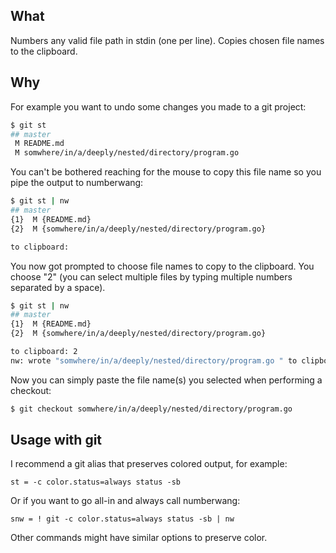 ## What
Numbers any valid file path in stdin (one per line). Copies chosen file names to the clipboard.

## Why
For example you want to undo some changes you made to a git project:
```sh
$ git st
## master
 M README.md
 M somwhere/in/a/deeply/nested/directory/program.go
```

You can't be bothered reaching for the mouse to copy this file name so you pipe the output to numberwang:

```sh
$ git st | nw
## master
{1}  M {README.md}
{2}  M {somwhere/in/a/deeply/nested/directory/program.go}

to clipboard: 
```
You now got prompted to choose file names to copy to the clipboard. You choose "2" (you can select multiple files by typing multiple numbers separated by a space).

```sh
$ git st | nw
## master
{1}  M {README.md}
{2}  M {somwhere/in/a/deeply/nested/directory/program.go}

to clipboard: 2
nw: wrote "somwhere/in/a/deeply/nested/directory/program.go " to clipboard
```

Now you can simply paste the file name(s) you selected when performing a checkout:

```sh
$ git checkout somwhere/in/a/deeply/nested/directory/program.go 
```

## Usage with git
I recommend a git alias that preserves colored output, for example:

```st = -c color.status=always status -sb```

Or if you want to go all-in and always call numberwang:

```snw = ! git -c color.status=always status -sb | nw```

Other commands might have similar options to preserve color.
